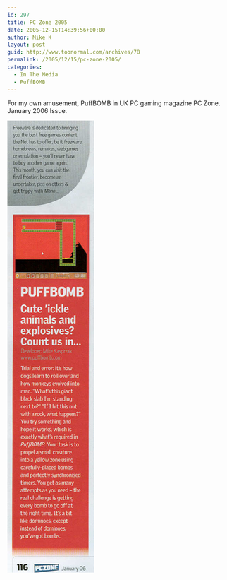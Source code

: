 ```yaml
---
id: 297
title: PC Zone 2005
date: 2005-12-15T14:39:56+00:00
author: Mike K
layout: post
guid: http://www.toonormal.com/archives/78
permalink: /2005/12/15/pc-zone-2005/
categories:
  - In The Media
  - PuffBOMB
---
```

For my own amusement, PuffBOMB in UK PC gaming magazine PC Zone. January 2006 Issue.

![In Da Zone 2005](/content/pbpczone2005.jpg)